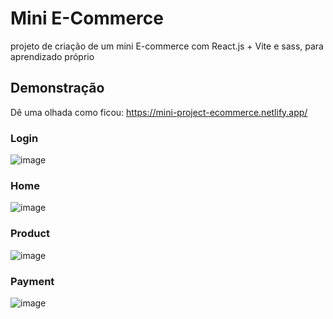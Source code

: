 # Mini E-Commerce

projeto de criação de um mini E-commerce com React.js + Vite e sass, para aprendizado próprio

## Demonstração

Dê uma olhada como ficou: https://mini-project-ecommerce.netlify.app/

### Login
![image](https://github.com/user-attachments/assets/53c79f2c-47d4-4618-91c1-e1be3ed52f69)

### Home
![image](https://github.com/user-attachments/assets/be80ceb0-7873-4b2b-aa4d-c0d3aa69570f)

### Product
![image](https://github.com/user-attachments/assets/28583245-4e0a-42fa-9892-733e0eea7561)

### Payment
![image](https://github.com/user-attachments/assets/a0747f64-f6a0-427e-982b-ed837a4c5e97)



